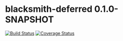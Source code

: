 # blacksmith-deferred 0.1.0-SNAPSHOT

[![Build Status](https://travis-ci.org/xeranic/blacksmith-deferred.svg?branch=master)](https://travis-ci.org/xeranic/blacksmith-deferred) [![Coverage Status](https://coveralls.io/repos/xeranic/blacksmith-deferred/badge.png?branch=master)](https://coveralls.io/r/xeranic/blacksmith-deferred?branch=master)
